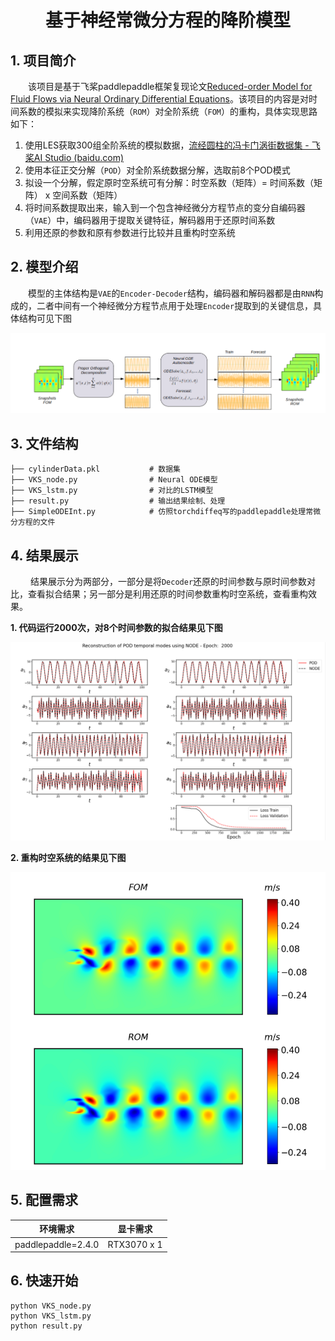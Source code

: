 # <center>基于神经常微分方程的降阶模型</center>

## 1. 项目简介

&emsp;&emsp;该项目是基于飞桨paddlepaddle框架复现论文[Reduced-order Model for Fluid Flows via Neural Ordinary Differential Equations](https://arxiv.org/abs/2102.02248)。该项目的内容是对时间系数的模拟来实现降阶系统（`ROM`）对全阶系统（`FOM`）的重构，具体实现思路如下：

1. 使用LES获取300组全阶系统的模拟数据，[流经圆柱的冯卡门涡街数据集 - 飞桨AI Studio (baidu.com)](https://aistudio.baidu.com/aistudio/datasetdetail/197821)
2. 使用本征正交分解（`POD`）对全阶系统数据分解，选取前8个POD模式
3. 拟设一个分解，假定原时空系统可有分解：时空系数（矩阵）= 时间系数（矩阵） x 空间系数（矩阵）
4. 将时间系数提取出来，输入到一个包含神经微分方程节点的变分自编码器（`VAE`）中，编码器用于提取关键特征，解码器用于还原时间系数
5. 利用还原的参数和原有参数进行比较并且重构时空系统

## 2. 模型介绍

&emsp;&emsp;模型的主体结构是`VAE`的`Encoder-Decoder`结构，编码器和解码器都是由`RNN`构成的，二者中间有一个神经微分方程节点用于处理`Encoder`提取到的关键信息，具体结构可见下图

![结构图](Figure\Architecture.png)

## 3. 文件结构

~~~
├── cylinderData.pkl           # 数据集
├── VKS_node.py                # Neural ODE模型
├── VKS_lstm.py                # 对比的LSTM模型
├── result.py                  # 输出结果绘制、处理
├── SimpleODEInt.py            # 仿照torchdiffeq写的paddlepaddle处理常微分方程的文件
~~~

## 4. 结果展示

&emsp; &emsp;结果展示分为两部分，一部分是将`Decoder`还原的时间参数与原时间参数对比，查看拟合结果；另一部分是利用还原的时间参数重构时空系统，查看重构效果。

**1. 代码运行2000次，对8个时间参数的拟合结果见下图**

![拟合结果](Figure\Comparison.png)

**2. 重构时空系统的结果见下图**

![重构结果](Figure\Result.png)

## 5. 配置需求

|      环境需求      |  显卡需求   |
| :----------------: | :---------: |
| paddlepaddle=2.4.0 | RTX3070 x 1 |

## 6. 快速开始

~~~shell
python VKS_node.py
python VKS_lstm.py
python result.py
~~~

